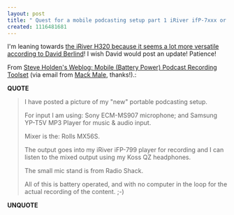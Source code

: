 ```yaml
---
layout: post
title: " Quest for a mobile podcasting setup part 1 iRiver ifP-7xxx or iRiver H320?"
created: 1116481681
---
```

<p>I'm leaning towards <a href="http://blogs.zdnet.com/Berlind/?p=34">the iRiver H320 because it seems a lot more versatile according to David Berlind</a>! I wish David would post an update! Patience!</p><p>From <a href="http://sholden.typepad.com/weblog/2005/04/mobile_battery_.html">Steve Holden's Weblog: Mobile (Battery Power) Podcast Recording Toolset</a> (via email from <a href="http://blog.mastermaq.ca/">Mack Male</a>, thanks!).:</p>
<p><b>QUOTE</b></p><blockquote><p>I have posted a picture of my "new" portable podcasting setup.
</p>
<p>For input I am using: Sony ECM-MS907 microphone; and Samsung YP-T5V MP3 Player for music & audio input. </p>

<p>Mixer is the: Rolls MX56S.</p>

<p>The output goes into my iRiver iFP-799  player for recording and I can listen to the mixed output using my Koss QZ headphones.</p>

<p>The small mic stand is from Radio Shack.</p>

<p>All of this is battery operated, and with no computer in the loop for the actual recording of the content. ;-)</p> </blockquote><p><b>UNQUOTE</b></p>



